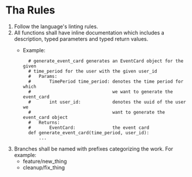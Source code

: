 # Tha Rules

1. Follow the language's linting rules.
2. All functions shall have inline documentation which includes a description, typed parameters and typed return values.
    - Example:
            
            # generate_event_card generates an EventCard object for the given
            # time_period for the user with the given user_id
            #   Params:
            #       TimePeriod time_period: denotes the time period for which
            #                               we want to generate the event_card
            #       int user_id:            denotes the uuid of the user we 
            #                               want to generate the event_card object
            #   Returns:
            #       EventCard:              the event card
            def generate_event_card(time_period, user_id):
                ...
3. Branches shall be named with prefixes categorizing the work. For example:
    * feature/new_thing
    * cleanup/fix_thing
